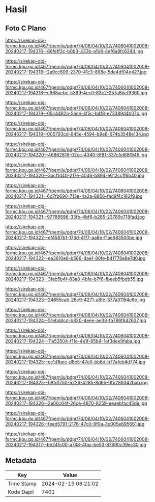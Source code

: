 # Hasil

## Foto C Plano

https://sirekap-obj-formc.kpu.go.id/467f/pemilu/pdpr/74/06/04/10/02/7406041002008-20240217-194316--86feff3c-b0b3-433b-a1b8-4ef6a8fc624d.jpg

https://sirekap-obj-formc.kpu.go.id/467f/pemilu/pdpr/74/06/04/10/02/7406041002008-20240217-194318--2a9cc609-2370-41c3-898e-5de4df04e427.jpg

https://sirekap-obj-formc.kpu.go.id/467f/pemilu/pdpr/74/06/04/10/02/7406041002008-20240217-194318--c968acbc-5399-4ec0-83c2-257a8bcf9360.jpg

https://sirekap-obj-formc.kpu.go.id/467f/pemilu/pdpr/74/06/04/10/02/7406041002008-20240217-194319--05c4482a-5ace-4f5c-b4f8-e73389d4b07b.jpg

https://sirekap-obj-formc.kpu.go.id/467f/pemilu/pdpr/74/06/04/10/02/7406041002008-20240217-194319--005793cd-945e-4594-b9e8-674b3548e134.jpg

https://sirekap-obj-formc.kpu.go.id/467f/pemilu/pdpr/74/06/04/10/02/7406041002008-20240217-194320--46862816-02cc-4340-8f81-337c5d68f946.jpg

https://sirekap-obj-formc.kpu.go.id/467f/pemilu/pdpr/74/06/04/10/02/7406041002008-20240217-194320--3acf1d40-217e-4046-b894-e612ccff6b40.jpg

https://sirekap-obj-formc.kpu.go.id/467f/pemilu/pdpr/74/06/04/10/02/7406041002008-20240217-194321--6d7fb690-713e-4a2a-8956-fad9f4c182f9.jpg

https://sirekap-obj-formc.kpu.go.id/467f/pemilu/pdpr/74/06/04/10/02/7406041002008-20240217-194321--97789598-33fb-4bf6-b285-23789c718fad.jpg

https://sirekap-obj-formc.kpu.go.id/467f/pemilu/pdpr/74/06/04/10/02/7406041002008-20240217-194322--ef4587b1-173d-41f7-aa8e-f1ae683500be.jpg

https://sirekap-obj-formc.kpu.go.id/467f/pemilu/pdpr/74/06/04/10/02/7406041002008-20240217-194322--ea3610e6-b566-4ae1-80fe-b41778e9e7d0.jpg

https://sirekap-obj-formc.kpu.go.id/467f/pemilu/pdpr/74/06/04/10/02/7406041002008-20240217-194323--3fab5b4f-83a8-4bfe-b7f6-fbeeb5fbdb55.jpg

https://sirekap-obj-formc.kpu.go.id/467f/pemilu/pdpr/74/06/04/10/02/7406041002008-20240217-194323--24655cab-26c9-4271-a8fe-377a31154c6e.jpg

https://sirekap-obj-formc.kpu.go.id/467f/pemilu/pdpr/74/06/04/10/02/7406041002008-20240217-194324--51ebddcd-b830-4eee-ae38-fa786f842637.jpg

https://sirekap-obj-formc.kpu.go.id/467f/pemilu/pdpr/74/06/04/10/02/7406041002008-20240217-194324--11a53504-f11e-4e1f-85b4-1ef3dee9faba.jpg

https://sirekap-obj-formc.kpu.go.id/467f/pemilu/pdpr/74/06/04/10/02/7406041002008-20240217-194325--cc1d1bec-d8e5-47e0-bb8d-b77afeb4d774.jpg

https://sirekap-obj-formc.kpu.go.id/467f/pemilu/pdpr/74/06/04/10/02/7406041002008-20240217-194325--08fd1750-5226-4285-8d95-0fb288342bab.jpg

https://sirekap-obj-formc.kpu.go.id/467f/pemilu/pdpr/74/06/04/10/02/7406041002008-20240217-194326--2e06c64f-26ce-4870-8259-eeaebfac45de.jpg

https://sirekap-obj-formc.kpu.go.id/467f/pemilu/pdpr/74/06/04/10/02/7406041002008-20240217-194326--feed5791-2176-47c0-8f0a-3c005e695661.jpg

https://sirekap-obj-formc.kpu.go.id/467f/pemilu/pdpr/74/06/04/10/02/7406041002008-20240217-194317--be241c00-a748-4fac-be53-87690c39ec30.jpg


## Metadata

| Key        | Value               |
| ---------- | ------------------- |
| Time Stamp | 2024-02-19 06:21:02 |
| Kode Dapil | 7401                |



